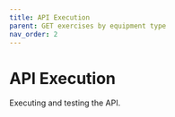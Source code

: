 ```yaml
---
title: API Execution
parent: GET exercises by equipment type
nav_order: 2
---
```

# API Execution

Executing and testing the API.

